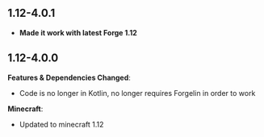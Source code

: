 ## 1.12-4.0.1

* **Made it work with latest Forge 1.12**

## 1.12-4.0.0

**Features & Dependencies Changed**:

* Code is no longer in Kotlin, no longer requires Forgelin in order to work

**Minecraft**:

* Updated to minecraft 1.12